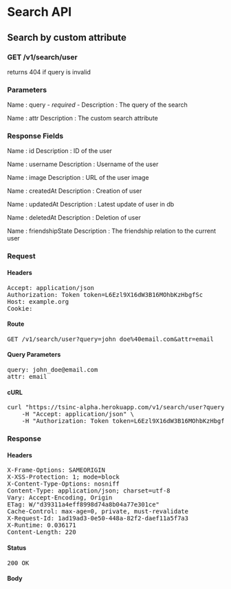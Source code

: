 # Search API

## Search by custom attribute

### GET /v1/search/user

returns 404 if query is invalid



### Parameters

Name : query *- required -*
Description : The query of the search

Name : attr
Description : The custom search attribute


### Response Fields

Name : id
Description : ID of the user

Name : username
Description : Username of the user

Name : image
Description : URL of the user image

Name : createdAt
Description : Creation of user

Name : updatedAt
Description : Latest update of user in db

Name : deletedAt
Description : Deletion of user

Name : friendshipState
Description : The friendship relation to the current user

### Request

#### Headers

<pre>Accept: application/json
Authorization: Token token=L6Ezl9X16dW3B16MOhbKzHbgfSc
Host: example.org
Cookie: </pre>

#### Route

<pre>GET /v1/search/user?query=john_doe%40email.com&amp;attr=email</pre>

#### Query Parameters

<pre>query: john_doe@email.com
attr: email</pre>

#### cURL

<pre class="request">curl &quot;https://tsinc-alpha.herokuapp.com/v1/search/user?query=john_doe%40email.com&amp;attr=email&quot; -X GET \
	-H &quot;Accept: application/json&quot; \
	-H &quot;Authorization: Token token=L6Ezl9X16dW3B16MOhbKzHbgfSc&quot;</pre>

### Response

#### Headers

<pre>X-Frame-Options: SAMEORIGIN
X-XSS-Protection: 1; mode=block
X-Content-Type-Options: nosniff
Content-Type: application/json; charset=utf-8
Vary: Accept-Encoding, Origin
ETag: W/&quot;d39311a4eff8998d74a8b04a77e301ce&quot;
Cache-Control: max-age=0, private, must-revalidate
X-Request-Id: 1ad19ad3-0e50-448a-82f2-daef11a5f7a3
X-Runtime: 0.036171
Content-Length: 220</pre>

#### Status

<pre>200 OK</pre>

#### Body

```javascript

```

